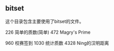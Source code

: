 ## bitset

这个目录包含主要使用了bitset的文件。

226 简单的质数(简单) 472 Magry's Prime

960 校赛签到 1030 统计质数 4328 Ning的汉明距离